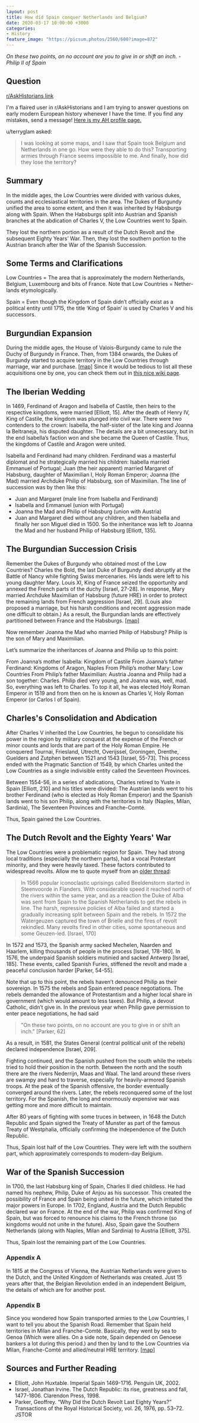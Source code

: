 ```yaml
---
layout: post
title: How did Spain conquer Netherlands and Belgium?
date: 2020-03-17 10:00:00 +3000
categories:
- History
feature_image: "https://picsum.photos/2560/600?image=872"
---
```


*On these two points, on no account are you to give in or shift an inch. -Philip II of Spain*

## Question

[r/AskHistorians link](https://www.reddit.com/r/AskHistorians/comments/7mgax7/how_could_spain_conquer_and_lost_netherlands_and/druu7h7/)

I'm a flaired user in r/AskHistorians and I am trying to answer questions on early modern European history whenever I have the time. If you find any mistakes, send a message! [Here is my AH profile page.](https://www.reddit.com/r/AskHistorians/wiki/profiles/ekinda)

u/terryglam asked:

> I was looking at some maps, and I saw that Spain took Belgium and Netherlands in one go. How were they able to do this? Transporting armies through France seems impossible to me. And finally, how did they lose the territory?

## Summary

In the middle ages, the Low Countries were divided with various dukes, counts and ecclesiastical territories in the area. The Dukes of Burgundy unified the area to some extent, and then it was inherited by Habsburgs along with Spain. When the Habsburgs split into Austrian and Spanish branches at the abdication of Charles V, the Low Countries went to Spain.

They lost the northern portion as a result of the Dutch Revolt and the subsequent Eighty Years’ War. Then, they lost the southern portion to the Austrian branch after the War of the Spanish Succession.

## Some Terms and Clarifications

Low Countries = The area that is approximately the modern Netherlands, Belgium, Luxembourg and bits of France. Note that Low Countries = Nether-lands etymologically.

Spain = Even though the Kingdom of Spain didn’t officially exist as a political entity until 1715, the title ‘King of Spain’ is used by Charles V and his successors.

## Burgundian Expansion

During the middle ages, the House of Valois-Burgundy came to rule the Duchy of Burgundy in France. Then, from 1384 onwards, the Dukes of Burgundy started to acquire territory in the Low Countries through marriage, war and purchase. [[map]](https://i.pinimg.com/originals/6a/56/a7/6a56a7af963d143361ea14b540981f55.jpg) Since it would be tedious to list all these acquisitions one by one, you can check them out in [this nice wiki page](https://en.wikipedia.org/wiki/Burgundian_inheritance_in_the_Low_Countries).

## The Iberian Wedding

In 1469, Ferdinand of Aragon and Isabella of Castile, then heirs to the respective kingdoms, were married [Elliott, 15]. After the death of Henry IV, King of Castile, the kingdom was plunged into civil war. There were two contenders to the crown: Isabella, the half-sister of the late king and Joanna la Beltraneja, his disputed daughter. The details are a bit unnecessary, but in the end Isabella’s faction won and she became the Queen of Castile. Thus, the kingdoms of Castile and Aragon were united.

Isabella and Ferdinand had many children. Ferdinand was a masterful diplomat and he strategically married his children: Isabella married Emmanuel of Portugal; Juan (the heir apparent) married Margaret of Habsburg, daughter of Maximilian I, Holy Roman Emperor; Joanna (the Mad) married Archduke Philip of Habsburg, son of Maximilian. The line of succession was by then like this:

- Juan and Margaret (male line from Isabella and Ferdinand)
- Isabella and Emmanuel (union with Portugal)
- Joanna the Mad and Philip of Habsburg (union with Austria)
- Juan and Margaret died without any children, and then Isabella and finally her son Miguel died in 1500. So the inheritance was left to Joanna the Mad and her husband Philip of Habsburg [Elliott, 135].

## The Burgundian Succession Crisis

Remember the Dukes of Burgundy who obtained most of the Low Countries? Charles the Bold, the last Duke of Burgundy died abruptly at the Battle of Nancy while fighting Swiss mercenaries. His lands were left to his young daughter Mary. Louis XI, King of France seized the opportunity and annexed the French parts of the duchy [Israel, 27-28]. In response, Mary married Archduke Maximilian of Habsburg (future HRE) in order to protect the remaining lands from French aggression [Israel, 29]. (Louis also proposed a marriage, but his harsh conditions and recent aggression made one difficult to obtain.) As a result, the Burgundian lands are effectively partitioned between France and the Habsburgs. [[map]](http://www.freiburg-madison.de/freiburg_history/images/1386-1517_The_Early_Habsburgs/Burgund_w.jpg)

Now remember Joanna the Mad who married Philip of Habsburg? Philip is the son of Mary and Maximilian.

Let’s summarize the inheritances of Joanna and Philip up to this point:

From Joanna’s mother Isabella: Kingdom of Castile
From Joanna’s father Ferdinand: Kingdoms of Aragon, Naples
From Philip’s mother Mary: Low Countries
From Philip’s father Maximilian: Austria
Joanna and Philip had a son together: Charles. Philip died very young, and Joanna was, well, mad. So, everything was left to Charles. To top it all, he was elected Holy Roman Emperor in 1519 and from then on he is known as Charles V, Holy Roman Emperor (or Carlos I of Spain).

## Charles's Consolidation and Abdication

After Charles V inherited the Low Countries, he begun to consolidate his power in the region by military conquest at the expense of the French or minor counts and lords that are part of the Holy Roman Empire. He conquered Tournai, Friesland, Utrecht, Overijssel, Groningen, Drenthe, Guelders and Zutphen between 1521 and 1543 [Israel, 55-73]. This process ended with the Pragmatic Sanction of 1549, by which Charles united the Low Countries as a single indivisible entity called the Seventeen Provinces.

Between 1554-56, in a series of abdications, Charles retired to Yuste in Spain [Elliott, 210] and his titles were divided: The Austrian lands went to his brother Ferdinand (who is elected as Holy Roman Emperor) and the Spanish lands went to his son Philip, along with the territories in Italy (Naples, Milan, Sardinia), The Seventeen Provinces and Franche-Comté.

Thus, Spain gained the Low Countries.

## The Dutch Revolt and the Eighty Years' War

The Low Countries were a problematic region for Spain. They had strong local traditions (especially the northern parts), had a vocal Protestant minority, and they were heavily taxed. These factors contributed to widespread revolts. Allow me to quote myself from an [older thread](https://ekinda.github.io/2020-03-16/religious-composition-dutch-republic):

> In 1566 popular iconoclastic uprisings called Beeldenstorm started in Steenvoorde in Flanders. With considerable speed it reached north of the rivers within the same year, and as a reaction the Duke of Alba was sent from Spain to the Spanish Netherlands to get the rebels in line. The harsh, repressive policies of Alba failed and started a gradually increasing split between Spain and the rebels. In 1572 the Watergeuzen captured the town of Brielle and the fires of revolt rekindled. Many revolts fired in other cities, some spontaneous and some Geuzen-led. [Israel, 170]

In 1572 and 1573, the Spanish army sacked Mechelen, Naarden and Haarlem, killing thousands of people in the process [Israel, 178-180]. In 1576, the underpaid Spanish soldiers mutinied and sacked Antwerp [Israel, 185]. These events, called Spanish Furies, stiffened the revolt and made a peaceful conclusion harder [Parker, 54-55].

Note that up to this point, the rebels haven’t denounced Philip as their sovereign. In 1575 the rebels and Spain entered peace negotiations. The rebels demanded the allowance of Protestantism and a higher local share in government (which would amount to less taxes). But Philip, a devout Catholic, didn’t give in. In the previous year when Philip gave permission to enter peace negotiations, he had said

> "On these two points, on no account are you to give in or shift an inch." [Parker, 62]

As a result, in 1581, the States General (central political unit of the rebels) declared independence [Israel, 209].

Fighting continued, and the Spanish pushed from the south while the rebels tried to hold their position in the north. Between the north and the south there are the rivers Nederrijn, Maas and Waal. The land around these rivers are swampy and hard to traverse, especially for heavily-armored Spanish troops. At the peak of the Spanish offensive, the border eventually converged around the rivers. Later, the rebels reconquered some of the lost territory. For the Spanish, the long and enormously expensive war was getting more and more difficult to maintain.

After 80 years of fighting with some truces in between, in 1648 the Dutch Republic and Spain signed the Treaty of Munster as part of the famous Treaty of Westphalia, officially confirming the independence of the Dutch Republic.

Thus, Spain lost half of the Low Countries. They were left with the southern part, which approximately corresponds to modern-day Belgium.

## War of the Spanish Succession

In 1700, the last Habsburg king of Spain, Charles II died childless. He had named his nephew, Philip, Duke of Anjou as his successor. This created the possibility of France and Spain being united in the future, which irritated the major powers in Europe. In 1702, England, Austria and the Dutch Republic declared war on France. At the end of the war, Philip was confirmed King of Spain, but was forced to renounce his claims to the French throne (so kingdoms would not unite in the future). Also, Spain gave the Southern Netherlands (along with Naples, Milan and Sardinia) to Austria [Elliott, 375].

Thus, Spain lost the remaining part of the Low Countries.

### Appendix A

In 1815 at the Congress of Vienna, the Austrian Netherlands were given to the Dutch, and the United Kingdom of Netherlands was created. Just 15 years after that, the Belgian Revolution ended in an independent Belgium, the details of which are for another post.

### Appendix B

Since you wondered how Spain transported armies to the Low Countries, I want to tell you about the Spanish Road. Remember that Spain held territories in Milan and Franche-Comté. Basically, they went by sea to Genoa (Which were allies. On a side note, Spain depended on Genoese bankers a lot during this period.) and then by land to the Low Countries via Milan, Franche-Comté and allied/neutral HRE territory. [[map]](https://upload.wikimedia.org/wikipedia/commons/a/a6/El_Camino_Español.PNG)

## Sources and Further Reading

- Elliott, John Huxtable. Imperial Spain 1469-1716. Penguin UK, 2002.
- Israel, Jonathan Irvine. The Dutch Republic: its rise, greatness and fall, 1477-1806. Clarendon Press, 1998.
- Parker, Geoffrey. “Why Did the Dutch Revolt Last Eighty Years?” Transactions of the Royal Historical Society, vol. 26, 1976, pp. 53–72. JSTOR
